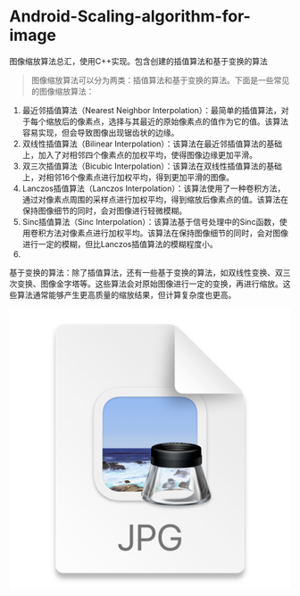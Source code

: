 # Android-Scaling-algorithm-for-image

图像缩放算法总汇，使用C++实现。包含创建的插值算法和基于变换的算法

> 图像缩放算法可以分为两类：插值算法和基于变换的算法。下面是一些常见的图像缩放算法：

1. 最近邻插值算法（Nearest Neighbor
   Interpolation）：最简单的插值算法，对于每个缩放后的像素点，选择与其最近的原始像素点的值作为它的值。该算法容易实现，但会导致图像出现锯齿状的边缘。
2. 双线性插值算法（Bilinear Interpolation）：该算法在最近邻插值算法的基础上，加入了对相邻四个像素点的加权平均，使得图像边缘更加平滑。
3. 双三次插值算法（Bicubic Interpolation）：该算法在双线性插值算法的基础上，对相邻16个像素点进行加权平均，得到更加平滑的图像。
4. Lanczos插值算法（Lanczos
   Interpolation）：该算法使用了一种卷积方法，通过对像素点周围的采样点进行加权平均，得到缩放后像素点的值。该算法在保持图像细节的同时，会对图像进行轻微模糊。
5. Sinc插值算法（Sinc
   Interpolation）：该算法基于信号处理中的Sinc函数，使用卷积方法对像素点进行加权平均。该算法在保持图像细节的同时，会对图像进行一定的模糊，但比Lanczos插值算法的模糊程度小。
6.
基于变换的算法：除了插值算法，还有一些基于变换的算法，如双线性变换、双三次变换、图像金字塔等。这些算法会对原始图像进行一定的变换，再进行缩放。这些算法通常能够产生更高质量的缩放结果，但计算复杂度也更高。

![img.png](img.png)